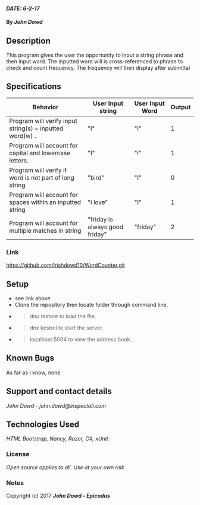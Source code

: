 #### _DATE: 6-2-17_

#### By _**John Dowd**_

## Description

This program gives the user the opportunity to input a string phrase and then input word.  The inputted word will is cross-referenced to phrase to  check and count frequency.  The frequency will then display after submittal


## Specifications
|Behavior| User Input string| User Input Word| Output |
|---|---|---|---|
|Program will verify input string(s) = inputted word(w) . |"i"| "i"| 1 |
|Program will account for capital and lowercase letters. |"I" | "i" | 1 |
|Program will verify if word is not part of long string |"bird"| "I" | 0 |
|Program will account for spaces within an inputted string |"i love"| "I" | 1 |
|Program will account for  multiple matches in string  |"friday is always good friday"| "friday" | 2 |


### Link
https://github.com/irishdowd10/WordCounter.git

## Setup

* see link above
* Clone the repository then locate folder through command line.
* >dnu restore to load the file.
* >dnx kestrel to start the server.
* >localhost:5004 to view the address book.


## Known Bugs
As far as I know, none.

## Support and contact details

_John Dowd - john.dowd@inspectall.com_

## Technologies Used

_HTML Bootstrap, Nancy, Razor, C#, xUnit_

### License

*Open source applies to all. Use at your own risk*

### Notes

Copyright (c) 2017 **_John Dowd - Epicodus_**
